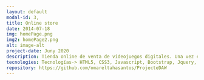 ```yaml
---
layout: default
modal-id: 3,
title: Online store
date: 2014-07-18
img: homePage.png
img2: homePage2.png
alt: image-alt
project-date: Juny 2020
description: Tienda online de venta de videojuegos digitales. Una vez el usuario visitante hace el pago se le envía un código alfanumérico del videojuego y el usuario pasa a tener rol de cliente. Y entonces podrá ver los códigos de todos los juegos que ha comprado.
tecnologies: Tecnologías-> HTML5, CSS3, Javascript, Bootstrap, Jquery, AJAX, PHP, PostgreSql, ORM, GIT
repository: https://github.com/omareltahasantos/ProjecteDAW
---
```

